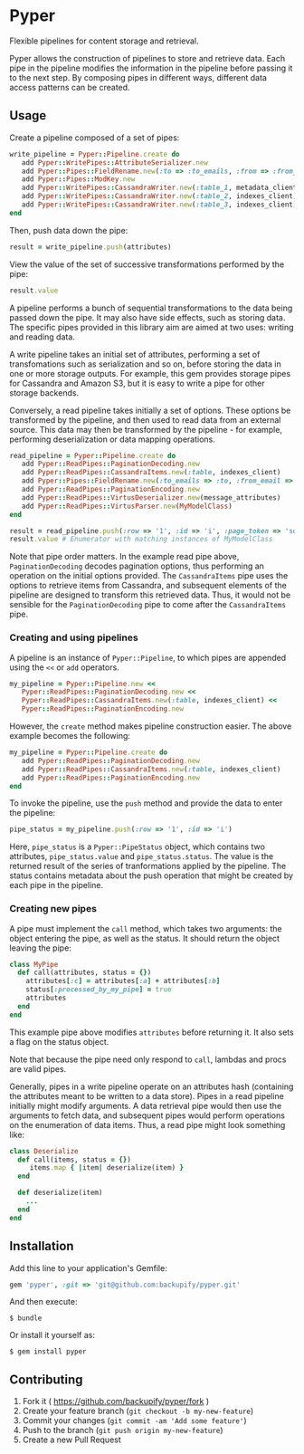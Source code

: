 # Pyper

Flexible pipelines for content storage and retrieval.

Pyper allows the construction of pipelines to store and retrieve data. Each pipe in the pipeline modifies the
information in the pipeline before passing it to the next step. By composing pipes in different ways, different
data access patterns can be created.

## Usage

Create a pipeline composed of a set of pipes:

```ruby
write_pipeline = Pyper::Pipeline.create do
   add Pyper::WritePipes::AttributeSerializer.new
   add Pyper::Pipes::FieldRename.new(:to => :to_emails, :from => :from_email)
   add Pyper::Pipes::ModKey.new
   add Pyper::WritePipes::CassandraWriter.new(:table_1, metadata_client)
   add Pyper::WritePipes::CassandraWriter.new(:table_2, indexes_client)
   add Pyper::WritePipes::CassandraWriter.new(:table_3, indexes_client)
end
```

Then, push data down the pipe:

```ruby
result = write_pipeline.push(attributes)
```

View the value of the set of successive transformations performed by the pipe:
```ruby
result.value
```

A pipeline performs a bunch of sequential transformations to the data being passed down the pipe. It may also have side
effects, such as storing data. The specific pipes provided in this library aim are aimed at two uses: writing and
reading data.

A write pipeline takes an initial set of attributes, performing a set of transfomations such as serialization and so on,
before storing the data in one or more storage outputs. For example, this gem provides storage pipes for Cassandra and
Amazon S3, but it is easy to write a pipe for other storage backends.

Conversely, a read pipeline takes initially a set of options. These options be transformed by the pipeline, and then used
to read data from an external source. This data may then be transformed by the pipeline - for example, performing
deserialization or data mapping operations.

```ruby
read_pipeline = Pyper::Pipeline.create do
   add Pyper::ReadPipes::PaginationDecoding.new
   add Pyper::ReadPipes::CassandraItems.new(:table, indexes_client)
   add Pyper::Pipes::FieldRename.new(:to_emails => :to, :from_email => :from)
   add Pyper::ReadPipes::PaginationEncoding.new
   add Pyper::ReadPipes::VirtusDeserializer.new(message_attributes)
   add Pyper::ReadPipes::VirtusParser.new(MyModelClass)
end

result = read_pipeline.push(:row => '1', :id => 'i', :page_token => 'sdf')
result.value # Enumerator with matching instances of MyModelClass
```

Note that pipe order matters. In the example read pipe above, `PaginationDecoding` decodes pagination options, thus
performing an operation on the initial options provided. The `CassandraItems` pipe uses the options to retrieve items from
Cassandra, and subsequent elements of the pipeline are designed to transform this retrieved data. Thus, it would not be
sensible for the `PaginationDecoding` pipe to come after the `CassandraItems` pipe.

### Creating and using pipelines

A pipeline is an instance of `Pyper::Pipeline`, to which pipes are appended using the `<<` or `add` operators.

```ruby
my_pipeline = Pyper::Pipeline.new <<
   Pyper::ReadPipes::PaginationDecoding.new <<
   Pyper::ReadPipes::CassandraItems.new(:table, indexes_client) <<
   Pyper::ReadPipes::PaginationEncoding.new
```

However, the `create` method makes pipeline construction easier. The above example becomes the following:

```ruby
my_pipeline = Pyper::Pipeline.create do
   add Pyper::ReadPipes::PaginationDecoding.new
   add Pyper::ReadPipes::CassandraItems.new(:table, indexes_client)
   add Pyper::ReadPipes::PaginationEncoding.new
end
```

To invoke the pipeline, use the `push` method and provide the data to enter the pipeline:

```ruby
pipe_status = my_pipeline.push(:row => '1', :id => 'i')
```

Here, `pipe_status` is a `Pyper::PipeStatus` object, which contains two attributes, `pipe_status.value` and
`pipe_status.status`. The value is the returned result of the series of tranformations applied by the pipeline. The status
contains metadata about the push operation that might be created by each pipe in the pipeline.

### Creating new pipes

A pipe must implement the `call` method, which takes two arguments: the object entering the pipe, as well as the status. It
should return the object leaving the pipe:

```ruby
class MyPipe
  def call(attributes, status = {})
    attributes[:c] = attributes[:a] + attributes[:b]
    status[:processed_by_my_pipe] = true
    attributes
  end
end
```

This example pipe above modifies `attributes` before returning it. It also sets a flag on the status object.

Note that because the pipe need only respond to `call`, lambdas and procs are valid pipes. 

Generally, pipes in a write pipeline operate on an attributes hash (containing the attributes meant to be written to a data
store). Pipes in a read pipeline initially might modify arguments. A data retrieval pipe would then use the arguments to
fetch data, and subsequent pipes would perform operations on the enumeration of data items. Thus, a read pipe might look
something like:

```ruby
class Deserialize
  def call(items, status = {})
     items.map { |item| deserialize(item) }
  end

  def deserialize(item)
    ...
  end
end
```

## Installation

Add this line to your application's Gemfile:

```ruby
gem 'pyper', :git => 'git@github.com:backupify/pyper.git'
```

And then execute:

    $ bundle

Or install it yourself as:

    $ gem install pyper

## Contributing

1. Fork it ( https://github.com/backupify/pyper/fork )
2. Create your feature branch (`git checkout -b my-new-feature`)
3. Commit your changes (`git commit -am 'Add some feature'`)
4. Push to the branch (`git push origin my-new-feature`)
5. Create a new Pull Request
